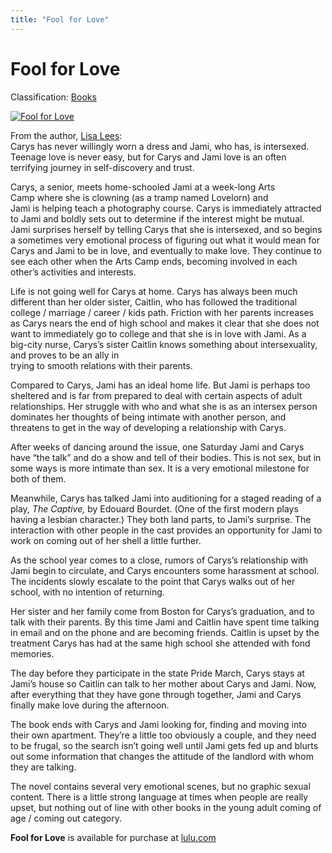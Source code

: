 ```yaml
---
title: "Fool for Love"
---
```


# Fool for Love

Classification: [Books][1]

[![Fool for Love](/files/images/fool_for_love.thumbnail.jpg)][2]

From the author, [Lisa Lees][3]:  
Carys has never willingly worn a dress and Jami, who has, is intersexed. Teenage love is never easy, but for Carys and Jami love is an often terrifying journey in self-discovery and trust.

Carys, a senior, meets home-schooled Jami at a week-long Arts  
Camp where she is clowning (as a tramp named Lovelorn) and  
Jami is helping teach a photography course. Carys is immediately attracted to Jami and boldly sets out to determine if the interest might be mutual. Jami surprises herself by telling Carys that she is intersexed, and so begins a sometimes very emotional process of figuring out what it would mean for Carys and Jami to be in love, and eventually to make love. They continue to see each other when the Arts Camp ends, becoming involved in each other’s activities and interests.

Life is not going well for Carys at home. Carys has always been much different than her older sister, Caitlin, who has followed the traditional college / marriage / career / kids path. Friction with her parents increases as Carys nears the end of high school and makes it clear that she does not want to immediately go to college and that she is in love with Jami. As a big-city nurse, Carys’s sister Caitlin knows something about intersexuality, and proves to be an ally in  
trying to smooth relations with their parents.

Compared to Carys, Jami has an ideal home life. But Jami is perhaps too sheltered and is far from prepared to deal with certain aspects of adult relationships. Her struggle with who and what she is as an intersex person dominates her thoughts of being intimate with another person, and threatens to get in the way of developing a relationship with Carys.

After weeks of dancing around the issue, one Saturday Jami and Carys have “the talk” and do a show and tell of their bodies. This is not sex, but in some ways is more intimate than sex. It is a very emotional milestone for both of them.

Meanwhile, Carys has talked Jami into auditioning for a staged reading of a play, _The Captive,_ by Edouard Bourdet. (One of the first modern plays having a lesbian character.) They both land parts, to Jami’s surprise. The interaction with other people in the cast provides an opportunity for Jami to work on coming out of her shell a little further.

As the school year comes to a close, rumors of Carys’s relationship with Jami begin to circulate, and Carys encounters some harassment at school. The incidents slowly escalate to the point that Carys walks out of her school, with no intention of returning.

Her sister and her family come from Boston for Carys’s graduation, and to talk with their parents. By this time Jami and Caitlin have spent time talking in email and on the phone and are becoming friends. Caitlin is upset by the treatment Carys has had at the same high school she attended with fond memories.

The day before they participate in the state Pride March, Carys stays at Jami’s house so Caitlin can talk to her mother about Carys and Jami. Now, after everything that they have gone through together, Jami and Carys finally make love during the afternoon.

The book ends with Carys and Jami looking for, finding and moving into their own apartment. They’re a little too obviously a couple, and they need to be frugal, so the search isn’t going well until Jami gets fed up and blurts out some information that changes the attitude of the landlord with whom they are talking.

The novel contains several very emotional scenes, but no graphic sexual content. There is a little strong language at times when people are really upset, but nothing out of line with other books in the young adult coming of age / coming out category.

**Fool for Love** is available for purchase at [lulu.com][4]

[1]: /books
[2]: /node/968
[3]: http://www.lisalees.com/
[4]: http://www.lulu.com/lisalees

